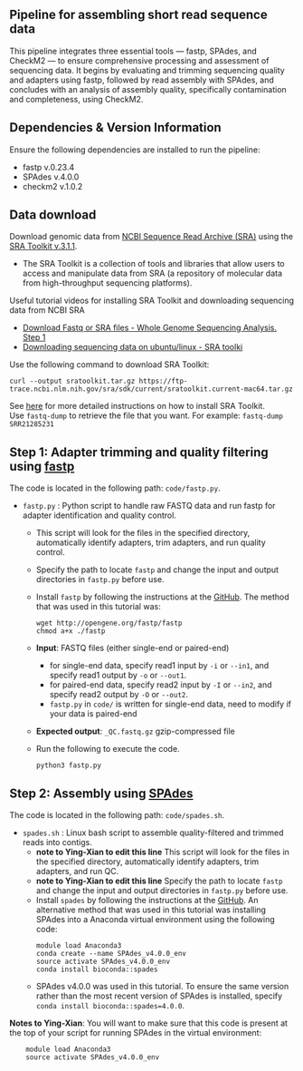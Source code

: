 ## Pipeline for assembling short read sequence data
This pipeline integrates three essential tools — fastp, SPAdes, and CheckM2 — to ensure comprehensive processing and assessment of sequencing data. It begins by evaluating and trimming sequencing quality and adapters using fastp, followed by read assembly with SPAdes, and concludes with an analysis of assembly quality, specifically contamination and completeness, using CheckM2.

## Dependencies & Version Information
Ensure the following dependencies are installed to run the pipeline:
- fastp v.0.23.4
- SPAdes v.4.0.0
- checkm2 v.1.0.2

## Data download
Download genomic data from [NCBI Sequence Read Archive (SRA)](https://www.ncbi.nlm.nih.gov/sra) using the [SRA Toolkit v.3.1.1](https://github.com/ncbi/sra-tools).
- The SRA Toolkit is a collection of tools and libraries that allow users to access and manipulate data from SRA (a repository of molecular data from high-throughput sequencing platforms).

Useful tutorial videos for installing SRA Toolkit and downloading sequencing data from NCBI SRA
- [Download Fastq or SRA files - Whole Genome Sequencing Analysis. Step 1](https://www.youtube.com/watch?v=dZGf8D2WO44)
- [Downloading sequencing data on ubuntu/linux - SRA toolki](https://www.youtube.com/watch?v=E1n-Z2HDAD0)

Use the following command to download SRA Toolkit:
```
curl --output sratoolkit.tar.gz https://ftp-trace.ncbi.nlm.nih.gov/sra/sdk/current/sratoolkit.current-mac64.tar.gz
```
See [here](https://github.com/ncbi/sra-tools/wiki/02.-Installing-SRA-Toolkit) for more detailed instructions on how to install SRA Toolkit.\
Use `fastq-dump` <SRR-of-interest> to retrieve the file that you want. For example: `fastq-dump SRR21285231`

## Step 1: Adapter trimming and quality filtering using [fastp](https://doi.org/10.1093/bioinformatics/bty560)
The code is located in the following path: `code/fastp.py`.
- `fastp.py` : Python script to handle raw FASTQ data and run fastp for adapter identification and quality control.
  - This script will look for the files in the specified directory, automatically identify adapters, trim adapters, and run quality control.
  - Specify the path to locate `fastp` and change the input and output directories in `fastp.py` before use.
  - Install `fastp` by following the instructions at the [GitHub](https://github.com/OpenGene/fastp). The method that was used in this tutorial was:
    
    ```
    wget http://opengene.org/fastp/fastp
    chmod a+x ./fastp
    ```
  - **Input**: FASTQ files (either single-end or paired-end)
    - for single-end data, specify read1 input by `-i` or `--in1`, and specify read1 output by `-o` or `--out1`.
    - for paired-end data, specify read2 input by `-I` or `--in2`, and specify read2 output by `-O` or `--out2`.
    - `fastp.py` in `code/` is written for single-end data, need to modify if your data is paired-end
  - **Expected output**: `_QC.fastq.gz` gzip-compressed file
  - Run the following to execute the code.
    
    ```
    python3 fastp.py
    ```
## Step 2: Assembly using [SPAdes](https://doi.org/10.1089/cmb.2012.0021)
The code is located in the following path: `code/spades.sh`.
- `spades.sh` : Linux bash script to assemble quality-filtered and trimmed reads into contigs.
  - **note to Ying-Xian to edit this line** This script will look for the files in the specified directory, automatically identify adapters, trim adapters, and run QC.
  - **note to Ying-Xian to edit this line** Specify the path to locate `fastp` and change the input and output directories in `fastp.py` before use.
  - Install `spades` by following the instructions at the [GitHub](https://github.com/ablab/spades). An alternative method that was used in this tutorial was installing SPAdes into a Anaconda virtual environment using the following code:
    ```
    module load Anaconda3
    conda create --name SPAdes_v4.0.0_env
    source activate SPAdes_v4.0.0_env
    conda install bioconda::spades
    ```
  - SPAdes v4.0.0 was used in this tutorial. To ensure the same version rather than the most recent version of SPAdes is installed, specify `conda install bioconda::spades=4.0.0`.



**Notes to Ying-Xian**:
You will want to make sure that this code is present at the top of your script for running SPAdes in the virtual environment:
```
    module load Anaconda3
    source activate SPAdes_v4.0.0_env
```
